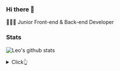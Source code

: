 ### Hi there 👋

👨🏻‍💻 Junior Front-end & Back-end Developer

### Stats

![Leo's github stats](https://github-readme-stats.vercel.app/api?username=arikjunior&show_icons=true)

<details>
  <summary>Click👆</summary>
  <pre>
  🤷‍♂️ Social Media -> [Twitter](https://twitter.com/aureyK98) [Instagram](https://instagram.com/arikjunior/)
  </pre>
</details>
